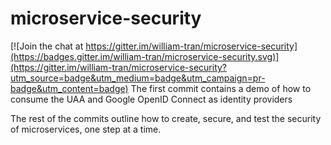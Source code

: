 # microservice-security

[![Join the chat at https://gitter.im/william-tran/microservice-security](https://badges.gitter.im/william-tran/microservice-security.svg)](https://gitter.im/william-tran/microservice-security?utm_source=badge&utm_medium=badge&utm_campaign=pr-badge&utm_content=badge)
The first commit contains a demo of how to consume the UAA and Google OpenID Connect as identity providers

The rest of the commits outline how to create, secure, and test the security of microservices, one step at a time.
